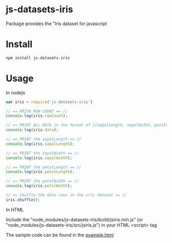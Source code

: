 # js-datasets-iris

Package provides the "Iris dataset for javascript

# Install

```bash
npm install js-datasets-iris
```

# Usage

In nodejs 


```javascript
var iris = require('js-datasets-iris')

// == PRITN ROW COUNT == //
console.log(iris.rowCount);

// == PRINT ALL DATA in the format of [[sepalLength, sepalWidth, petalLength, petalWidth, specisies], ...] == //
console.log(iris.data);

// == PRINT the sepalLength == //
console.log(iris.sepalLength);

// == PRINT the sepalWidth == //
console.log(iris.sepalWidth);

// == PRINT the petalLength == //
console.log(iris.petalLength);

// == PRINT the petalWidth == //
console.log(iris.petalWidth);

// == shuffle the data rows in the iris dataset == //
iris.shuffle();

```

In HTML

Include the "node_modules/js-datasets-iris/build/jsiris.min.js" (or "node_modules/js-datasets-iris/src/jsiris.js") in your HTML \<script\> tag

The sample code can be found in the [example.html](https://rawgit.com/chen0040/js-datasets-iris/master/example.html)


